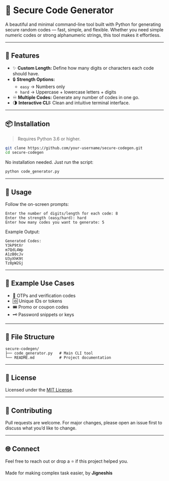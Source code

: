# 🔐 Secure Code Generator

A beautiful and minimal command-line tool built with Python for generating secure random codes — fast, simple, and flexible. Whether you need simple numeric codes or strong alphanumeric strings, this tool makes it effortless.

---

## 🧠 Features

- ✨ **Custom Length:** Define how many digits or characters each code should have.
- 🔒 **Strength Options:**
  - `easy` → Numbers only
  - `hard` → Uppercase + lowercase letters + digits
- ♾️ **Multiple Codes:** Generate any number of codes in one go.
- 🌗 **Interactive CLI:** Clean and intuitive terminal interface.

---

## 📦 Installation

> Requires Python 3.6 or higher.

```bash
git clone https://github.com/your-username/secure-codegen.git
cd secure-codegen
```

No installation needed. Just run the script:

```bash
python code_generator.py
```

---

## 🚀 Usage

Follow the on-screen prompts:

```
Enter the number of digits/length for each code: 8
Enter the strength (easy/hard): hard
Enter how many codes you want to generate: 5
```

Example Output:
```
Generated Codes:
Y3kP9tXr
m7QdL4Wp
A1zB0cJv
U3yXhK9t
Tz8pW2Gj
```

---

## 🧪 Example Use Cases

- 🔐 OTPs and verification codes
- 🆔 Unique IDs or tokens
- 🎟️ Promo or coupon codes
- 🗝️ Password snippets or keys

---

## 📁 File Structure

```
secure-codegen/
├── code_generator.py   # Main CLI tool
└── README.md           # Project documentation
```

---

## 📄 License

Licensed under the [MIT License](LICENSE).

---

## 🙌 Contributing

Pull requests are welcome. For major changes, please open an issue first to discuss what you’d like to change.

---

## 🌐 Connect

Feel free to reach out or drop a ⭐ if this project helped you.

Made for making complex task easier, by **Jigneshis**
